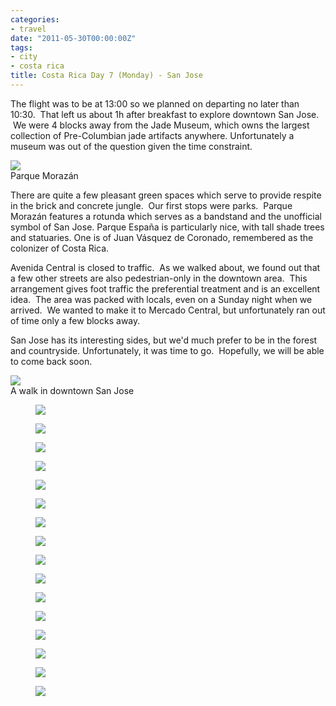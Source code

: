```yaml
---
categories:
- travel
date: "2011-05-30T00:00:00Z"
tags:
- city
- costa rica
title: Costa Rica Day 7 (Monday) - San Jose
---
```

The flight was to be at 13:00 so we planned on departing no later than 10:30.  That left us about 1h after breakfast to explore downtown San Jose.  We were 4 blocks away from the Jade Museum, which owns the largest collection of Pre-Columbian jade artifacts anywhere. Unfortunately a museum was out of the question given the time constraint.

<img src="http://yentran.isamonkey.org/gallery/costa-rica-7/dsc_0935.jpg" />
<figcaption>Parque Morazán</figcaption>

There are quite a few pleasant green spaces which serve to provide respite in the brick and concrete jungle.  Our first stops were parks.  Parque Morazán features a rotunda which serves as a bandstand and the unofficial symbol of San Jose. Parque España is particularly nice, with tall shade trees and statuaries. One is of Juan Vásquez de Coronado, remembered as the colonizer of Costa Rica.

Avenida Central is closed to traffic.  As we walked about, we found out that a few other streets are also pedestrian-only in the downtown area.  This arrangement gives foot traffic the preferential treatment and is an excellent idea.  The area was packed with locals, even on a Sunday night when we arrived.  We wanted to make it to Mercado Central, but unfortunately ran out of time only a few blocks away.

San Jose has its interesting sides, but we'd much prefer to be in the forest and countryside. Unfortunately, it was time to go.  Hopefully, we will be able to come back soon.

<img src="http://yentran.isamonkey.org/gallery/costa-rica-7/costa-rica-7-map.jpg" />
<figcaption>A walk in downtown San Jose</figcaption>


<figure>
  <img src="http://yentran.isamonkey.org/gallery/costa-rica-7/dsc_0935.jpg" />
</figure>
<figure>
  <img src="http://yentran.isamonkey.org/gallery/costa-rica-7/dsc_0943.jpg" />
</figure>
<figure>
  <img src="http://yentran.isamonkey.org/gallery/costa-rica-7/dsc_0949.jpg" />
</figure>
<figure>
  <img src="http://yentran.isamonkey.org/gallery/costa-rica-7/dsc_0964(2).jpg" />
</figure>
<figure>
  <img src="http://yentran.isamonkey.org/gallery/costa-rica-7/dsc_0965(2).jpg" />
</figure>
<figure>
  <img src="http://yentran.isamonkey.org/gallery/costa-rica-7/dsc_0969(2).jpg" />
</figure>
<figure>
  <img src="http://yentran.isamonkey.org/gallery/costa-rica-7/dsc_0971(2).jpg" />
</figure>
<figure>
  <img src="http://yentran.isamonkey.org/gallery/costa-rica-7/dsc_0973(2).jpg" />
</figure>
<figure>
  <img src="http://yentran.isamonkey.org/gallery/costa-rica-7/dsc_0978(2).jpg" />
</figure>
<figure>
  <img src="http://yentran.isamonkey.org/gallery/costa-rica-7/dsc_0986(2).jpg" />
</figure>
<figure>
  <img src="http://yentran.isamonkey.org/gallery/costa-rica-7/dsc_0987(2).jpg" />
</figure>
<figure>
  <img src="http://yentran.isamonkey.org/gallery/costa-rica-7/dsc_0989(2).jpg" />
</figure>
<figure>
  <img src="http://yentran.isamonkey.org/gallery/costa-rica-7/dsc_0991(2).jpg" />
</figure>
<figure>
  <img src="http://yentran.isamonkey.org/gallery/costa-rica-7/dsc_0994(2).jpg" />
</figure>
<figure>
  <img src="http://yentran.isamonkey.org/gallery/costa-rica-7/dsc_0995(2).jpg" />
</figure>
<figure>
  <img src="http://yentran.isamonkey.org/gallery/costa-rica-7/dsc_0996(2).jpg" />
</figure>

</div>
